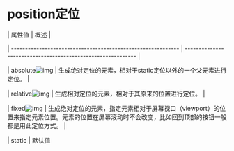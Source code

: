 # position定位



| 属性值                            | 概述                             |

| ------------------------------------------------------------ | ------------------------------------------------------------ |

| absolute![img](https://cdn.nlark.com/yuque/0/2023/webp/34220974/1683207567666-d8176f92-fe8a-401a-94f1-a68da2662a4c.webp) | 生成绝对定位的元素，相对于static定位以外的一个父元素进行定位。 |

| relative![img](https://cdn.nlark.com/yuque/0/2023/webp/34220974/1683207475669-dce840ae-f3be-4f9f-8355-cb27dc7a0d3f.webp) | 生成相对定位的元素，相对于其原来的位置进行定位。       |

| fixed![img](https://cdn.nlark.com/yuque/0/2023/webp/34220974/1683207500382-69bcb144-c4d3-4dfd-aca4-4dfc37397741.webp) | 生成绝对定位的元素，指定元素相对于屏幕视⼝（viewport）的位置来指定元素位置。元素的位置在屏幕滚动时不会改变，⽐如回到顶部的按钮⼀般都是⽤此定位⽅式。 |

| static                            | 默认值             
